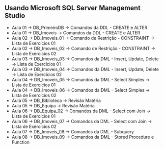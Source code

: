 ## Usando Microsoft SQL Server Management Studio

- Aula 01 -> DB_PrimeiroDB -> Comandos da DDL - CREATE e ALTER
- Aula 01 -> DB_Imoveis -> Comandos da DDL - CREATE e ALTER
- Aula 02 -> DB_Imoveis_01 -> Comando de Restrição - CONSTRAINT -> Lista de Exercícios 01
- Aula 02 -> DB_Imoveis_02 -> Comando de Restrição - CONSTRAINT -> Lista de Exercícios 02
- Aula 03 -> DB_Imoveis_03 -> Comandos da DML - Insert, Update, Delete -> Lista de Exercícios 01
- Aula 03 -> DB_Imoveis_04 -> Comandos da DML - Insert, Update, Delete -> Lista de Exercícios 02
- Aula 04 -> DB_Imoveis_05 -> Comandos da DML - Select Simples -> Lista de Exercícios 01
- Aula 04 -> DB_Imoveis_06 -> Comandos da DML - Select Simples -> Lista de Exercícios 02
- Aula 05 -> DB_Biblioteca -> Revisão Matéria
- Aula 05 -> DB_Equipa -> Revisão Matéria
- Aula 06 -> DB_Equipa_02 -> Comandos da DML - Select com Join -> Lista de Exercícios 01
- Aula 06 -> DB_Imoveis_07 -> Comandos da DML - Select com Join -> Lista de Exercícios 02
- Aula 07 -> DB_Imoveis_08 -> Comandos da DML - Subquery
- Aula 08 -> DB_Imoveis_09 -> Comandos da DML - Stored Procedure e Function


